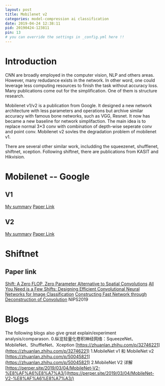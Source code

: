 ```yaml
---
layout: post
title: Mobilenet v2
categories: model-compression ai classification
date: 2019-04-24 12:38:11
pid: 20190424-123811
pin: 13
# you can override the settings in _config.yml here !!
---
```


# Introduction

CNN are broadly employed in the computer vision, NLP and others areas. However, many redudance exists in the network. In other word, one could leverage less computing resources to finish the task without accuracy loss. Many publications come out for the simplification. One of them is structure research. 

Mobilenet v1/v2 is a publication from Google. It designed a new network architecture with less parameters and operations but archive similar accuracy with famous bone networks, such as VGG, Resnet. It now has became a new baseline for network simplifaction. The main idea is to replace normal 3\*3 conv with combination of depth-wise seperate conv and point conv. Mobilenet v2 sovles the degradation problem of mobilenet v1.

There are several other similar work, includding the squeezenet, shufflenet, shiftnet, xception. Following shiftnet, there are publications from KASIT and Hikvision.

# Mobilenet -- Google
## V1
[My summary](https://blueardour.github.io/2019/04/17/mobilenet-v1.html)
[Paper Link](https://arxiv.org/abs/1704.04861)

## V2
[My summary](https://blueardour.github.io/2019/04/22/mobilenet-v2.html)
[Paper Link](https://arxiv.org/abs/1801.04381)

# Shiftnet
## Paper link
[Shift: A Zero FLOP, Zero Parameter Alternative to Spatial Convolutions](https://arxiv.org/pdf/1711.08141.pdf)
[All You Need is a Few Shifts: Designing Efficient Convolutional Neural Networks for Image Classification](https://arxiv.org/pdf/1903.05285.pdf)
[Constructing Fast Network through Deconstruction of Convolution](https://arxiv.org/pdf/1806.07370.pdf)  NIPS2019


# Blogs
The following blogs also give great explain/experiment analysis/comparason.
0.纵览轻量化卷积神经网络：SqueezeNet、MobileNet、ShuffleNet、Xception [https://zhuanlan.zhihu.com/p/32746221](https://zhuanlan.zhihu.com/p/32746221)
1.MobileNet v1 和 MobileNet v2 [https://zhuanlan.zhihu.com/p/50045821](https://zhuanlan.zhihu.com/p/50045821)
2.MobileNet V2 详解 [https://perper.site/2019/03/04/MobileNet-V2-%E8%AF%A6%E8%A7%A3/](https://perper.site/2019/03/04/MobileNet-V2-%E8%AF%A6%E8%A7%A3/)


